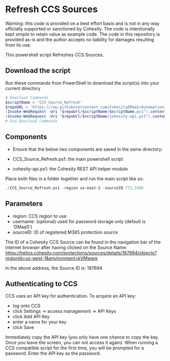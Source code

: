 # Refresh CCS Sources

Warning: this code is provided on a best effort basis and is not in any way officially supported or sanctioned by Cohesity. The code is intentionally kept simple to retain value as example code. The code in this repository is provided as-is and the author accepts no liability for damages resulting from its use.

This powershell script Refreshes CCS Sources.

## Download the script

Run these commands from PowerShell to download the script(s) into your current directory
```powershell
# Download Commands
$scriptName = 'CCS_Source_Refresh'
$repoURL = 'https://raw.githubusercontent.com/CohesityDMaaS/Automation/main'
(Invoke-WebRequest -Uri "$repoUrl/$scriptName/$scriptName.ps1").content | Out-File "$scriptName.ps1"; (Get-Content "$scriptName.ps1") | Set-Content "$scriptName.ps1"
(Invoke-WebRequest -Uri "$repoUrl/$scriptName/cohesity-api.ps1").content | Out-File cohesity-api.ps1; (Get-Content cohesity-api.ps1) | Set-Content cohesity-api.ps1
# End Download Commands
```

## Components
* Ensure that the below two components are saved in the same directory:

* CCS_Source_Refresh.ps1: the main powershell script
* cohesity-api.ps1: the Cohesity REST API helper module

Place both files in a folder together and run the main script like so:

```powershell
./CCS_Source_Refresh.ps1 -region us-east-2 -sourceID 772,3306
```

## Parameters

* region: CCS region to use
* username: (optional) used for password storage only (default is 'DMaaS')
* sourceID: ID of registered M365 protection source

The ID of a Cohesity CCS Source can be found in the navigation bar of the internet browser after having clicked on the Source Name:
https://helios.cohesity.com/protections/sources/details/187694/objects?regionId=us-west-1&environment=kVMware

In the above address, the Source ID is: 187694

## Authenticating to CCS

CCS uses an API key for authentication. To acquire an API key:

* log onto CCS
* click Settings -> access management -> API Keys
* click Add API Key
* enter a name for your key
* click Save

Immediately copy the API key (you only have one chance to copy the key. Once you leave the screen, you can not access it again). When running a CCS compatible script for the first time, you will be prompted for a password. Enter the API key as the password.
